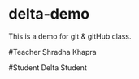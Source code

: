 # delta-demo
This is a demo for git &amp; gitHub class.

#Teacher
Shradha Khapra

#Student
Delta Student